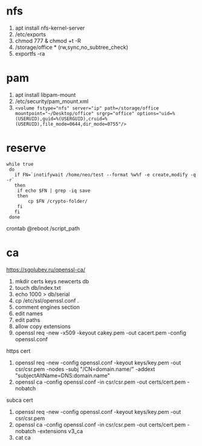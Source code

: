 # nfs
1. apt install nfs-kernel-server
2. /etc/exports
3. chmod 777 & chmod +t -R
4. /storage/office * (rw,sync,no_subtree_check)
5. exportfs -ra

# pam
1. apt install libpam-mount
2. /etc/security/pam_mount.xml
3. `<volume fstype="nfs" server="ip" path=/storage/office mountpoint="~/Desktop/office" srgrp="office" options="uid=%(USERUID),guid=%(USERGUID),cruid=%(USERUID),file_mode=0644,dir_mode=0755"/>`

# reserve  
```#!/bin/bash
while true
 do
   if FN=`inotifywait /home/neo/test --format %w%f -e create,modify -q -r`
   then
    if echo $FN | grep -iq save
    then
        cp $FN /crypto-folder/
    fi
   fi
 done
```
crontab @reboot /script_path

# ca
https://sgolubev.ru/openssl-ca/  
1. mkdir certs keys newcerts db
2. touch db/index.txt
3. echo 1000 > db/serial
4. cp /etc/ssl/openssl.conf .
5. comment engines section
6. edit names
7. edit paths
8. allow copy extensions
9. openssl req -new -x509 -keyout cakey.pem -out cacert.pem -config openssl.conf

https cert
1. openssl req -new -config openssl.conf -keyout keys/key.pem -out csr/csr.pem -nodes -subj "/CN=domain.name/" -addext "subjectAltName=DNS:domain.name"
2. openssl ca -config openssl.conf -in csr/csr.pem -out certs/cert.pem -nobatch

subca cert
1. openssl req -new -config openssl.conf -keyout keys/key.pem -out csr/csr.pem
2. openssl ca -config openssl.conf -in csr/csr.pem -out certs/cert.pem -nobatch -extensions v3_ca
3. cat ca
